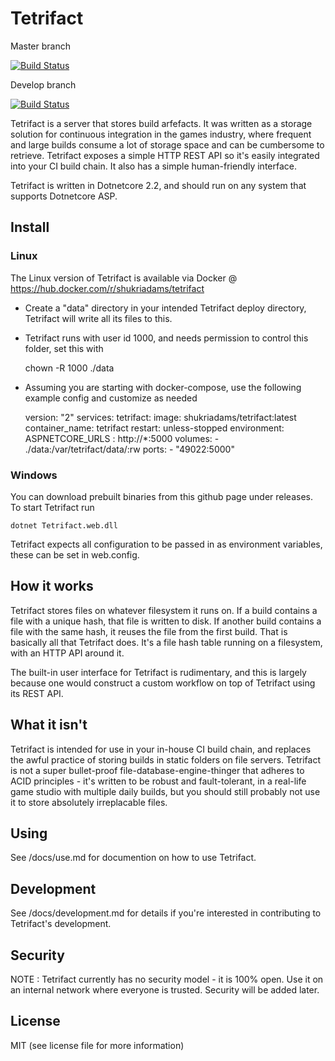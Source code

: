 # Tetrifact

Master branch

[![Build Status](https://travis-ci.org/shukriadams/tetrifact.svg?branch=master)](https://travis-ci.org/shukriadams/tetrifact)

Develop branch

[![Build Status](https://travis-ci.org/shukriadams/tetrifact.svg?branch=develop)](https://travis-ci.org/shukriadams/tetrifact)

Tetrifact is a server that stores build arfefacts. It was written as a storage solution for continuous integration in the games industry, where frequent and large builds consume a lot of storage space and can be cumbersome to retrieve. Tetrifact exposes a simple HTTP REST API so it's easily integrated into your CI build chain. It also has a simple human-friendly interface.

Tetrifact is written in Dotnetcore 2.2, and should run on any system that supports Dotnetcore ASP. 

## Install

### Linux

The Linux version of Tetrifact is available via Docker @ https://hub.docker.com/r/shukriadams/tetrifact 

- Create a "data" directory in your intended Tetrifact deploy directory, Tetrifact will write all its files to this. 
- Tetrifact runs with user id 1000, and needs permission to control this folder, set this with

    chown -R 1000 ./data

- Assuming you are starting with docker-compose, use the following example config and customize as needed

    version: "2"
    services:
    tetrifact:
        image: shukriadams/tetrifact:latest
        container_name: tetrifact
        restart: unless-stopped
        environment:
          ASPNETCORE_URLS : http://*:5000
        volumes:
          - ./data:/var/tetrifact/data/:rw
        ports:
        - "49022:5000"

### Windows

You can download prebuilt binaries from this github page under releases. To start Tetrifact run

    dotnet Tetrifact.web.dll

Tetrifact expects all configuration to be passed in as environment variables, these can be set in web.config.

## How it works

Tetrifact stores files on whatever filesystem it runs on. If a build contains a file with a unique hash, that file is written to disk. If another build contains a file with the same hash, it reuses the file from the first build. That is basically all that Tetrifact does. It's a file hash table running on a filesystem, with an HTTP API around it.

The built-in user interface for Tetrifact is rudimentary, and this is largely because one would construct a custom workflow on top of Tetrifact using its REST API. 

## What it isn't

Tetrifact is intended for use in your in-house CI build chain, and replaces the awful practice of storing builds in static folders on file servers. Tetrifact is not a super bullet-proof file-database-engine-thinger that adheres to ACID principles - it's written to be robust and fault-tolerant, in a real-life game studio with multiple daily builds, but you should still probably not use it to store absolutely irreplacable files. 

## Using

See /docs/use.md for documention on how to use Tetrifact.

## Development

See /docs/development.md for details if you're interested in contributing to Tetrifact's development.

## Security

NOTE : Tetrifact currently has no security model - it is 100% open. Use it on an internal network where everyone is trusted. Security will be added later.

## License

MIT (see license file for more information)

